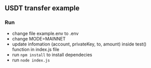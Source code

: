 ## USDT transfer example
### Run
+ change file example.env to .env
+ change MODE=MAINNET
+ update infomation (account, privateKey, to, amount) inside test() function in index.js file
+ run ```npm install``` to install dependecies
+ run ```node index.js```
